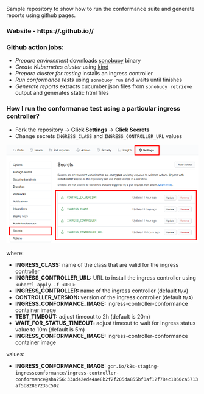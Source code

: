 
Sample repository to show how to run the conformance suite and generate reports using github pages.

### Website - https://<username>.github.io/<repository>/

### Github action jobs:

- *Prepare environment* downloads [sonobuoy](https://github.com/vmware-tanzu/sonobuoy) binary
- *Create Kubernetes cluster* using [kind](https://kind.sigs.k8s.io/)
- *Prepare cluster for testing* installs an ingress controller
- *Run conformance tests* using `sonobuoy run` and waits until finishes
- *Generate reports* extracts cucumber json files from `sonobuoy retrieve` output and generates static html files


### How I run the conformance test using a particular ingress controller?

- Fork the repository -> **Click Settings** -> **Click Secrets**
- Change secrets `INGRESS_CLASS` and `INGRESS_CONTROLLER_URL` values

![Update secrets](./docs/secrets.png)

where:

- **INGRESS_CLASS:** name of the class that are valid for the ingress controller
- **INGRESS_CONTROLLER_URL:** URL to install the ingress controller using `kubectl apply -f <URL>`
- **INGRESS_CONTROLLER:** name of the ingress controller (default `N/A`)
- **CONTROLLER_VERSION:** version of the ingress controller (default `N/A`)
- **INGRESS_CONFORMANCE_IMAGE:** ingress-controller-conformance container image
- **TEST_TIMEOUT:** adjust timeout to 2h (default is 20m)
- **WAIT_FOR_STATUS_TIMEOUT:**  adjust timeout to wait for Ingress status value to 10m (default is 5m)
- **INGRESS_CONFORMANCE_IMAGE:** ingress-controller-conformance container image

values:

- **INGRESS_CONFORMANCE_IMAGE:** `gcr.io/k8s-staging-ingressconformance/ingress-controller-conformance@sha256:33ad42ede4ae8b2f2f205da855bf0af12f78ec1860ca5713af5b82867235c502`
